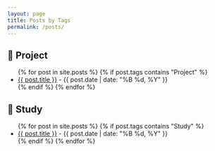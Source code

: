 ```yaml
---
layout: page
title: Posts by Tags
permalink: /posts/
---
```


<!-- Project Section -->
<div class="tag-section">
  <h2 class="tag-title">
    <span class="tag-icon">🚀</span> Project
  </h2>
  <ul class="post-list">
    {% for post in site.posts %}
      {% if post.tags contains "Project" %}
        <li>
          <a href="{{ post.url }}">{{ post.title }}</a> - {{ post.date | date: "%B %d, %Y" }}
        </li>
      {% endif %}
    {% endfor %}
  </ul>
</div>

<!-- Study Section -->
<div class="tag-section">
  <h2 class="tag-title">
    <span class="tag-icon">📘</span> Study
  </h2>
  <ul class="post-list">
    {% for post in site.posts %}
      {% if post.tags contains "Study" %}
        <li>
          <a href="{{ post.url }}">{{ post.title }}</a> - {{ post.date | date: "%B %d, %Y" }}
        </li>
      {% endif %}
    {% endfor %}
  </ul>
</div>


